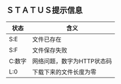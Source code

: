 ## ＳＴＡＴＵＳ提示信息

|  状态       | 含义        |
|  ----     | ----         |
|   S:E     |   文件已存在                   |
|   S:F     |   文件保存失败                  |
|   C:数字    |   网络问题，数字为HTTP状态码     |
|   L:0     |   下载下来的文件长度为零         |


